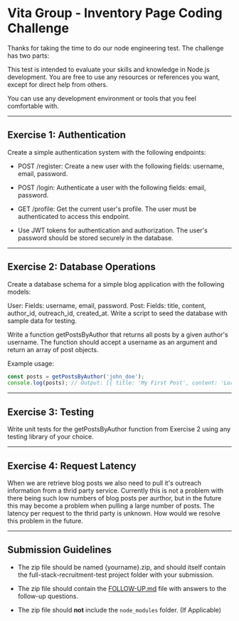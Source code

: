 # Vita Group - Inventory Page Coding Challenge

Thanks for taking the time to do our node engineering test. The challenge has two parts:

This test is intended to evaluate your skills and knowledge in Node.js development. You are free to use any resources or references you want, except for direct help from others.

You can use any development environment or tools that you feel comfortable with.

----

## Exercise 1: Authentication

Create a simple authentication system with the following endpoints:

* POST /register: Create a new user with the following fields: username, email, password.

* POST /login: Authenticate a user with the following fields: email, password.

* GET /profile: Get the current user's profile. The user must be authenticated to access this endpoint.

* Use JWT tokens for authentication and authorization. The user's password should be stored securely in the database.

----

## Exercise 2: Database Operations

Create a database schema for a simple blog application with the following models:

User: Fields: username, email, password.
Post: Fields: title, content, author_id, outreach_id, created_at.
Write a script to seed the database with sample data for testing.

Write a function getPostsByAuthor that returns all posts by a given author's username. The function should accept a username as an argument and return an array of post objects.

Example usage:

```javascript
const posts = getPostsByAuthor('john_doe');
console.log(posts); // Output: [{ title: 'My First Post', content: 'Lorem ipsum dolor sit amet...', author_id: 1, created_at: '2023-02-21T12:34:56.000Z' }, { title: 'My Second Post', content: 'Nullam hendrerit...', author_id: 1, created_at: '2023-02-22T09:12:34.000Z' }]
```

----

## Exercise 3: Testing

Write unit tests for the getPostsByAuthor function from Exercise 2 using any testing library of your choice.

----

## Exercise 4: Request Latency

When we are retrieve blog posts we also need to pull it's outreach information from a thrid party service. Currently this is not a problem with there being such low numbers of blog posts per aurthor, but in the future this may become a problem when pulling a large number of posts. The latency per request to the thrid party is unknown. How would we resolve this problem in the future.

----

## Submission Guidelines

* The zip file should be named {yourname}.zip, and should itself contain the full-stack-recruitment-test project folder with your submission.

* The zip file should contain the [FOLLOW-UP.md](./FOLLOW-UP.md) file with answers to the follow-up questions.

* The zip file should **not** include the `node_modules` folder. (If Applicable)
